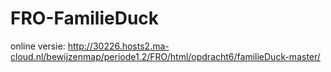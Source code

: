 # FRO-FamilieDuck
online versie: http://30226.hosts2.ma-cloud.nl/bewijzenmap/periode1.2/FRO/html/opdracht6/familieDuck-master/
